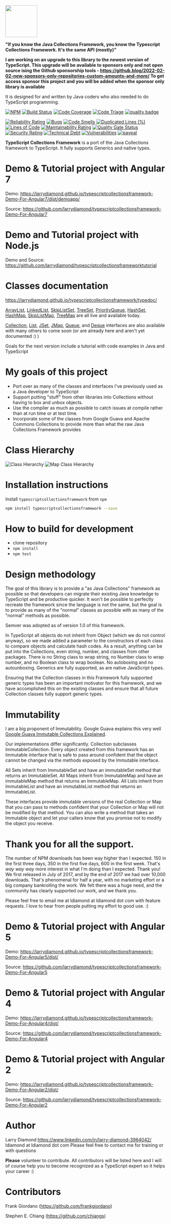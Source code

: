 <img src="tsf-blue.png" width="100" height="100">

**"If you know the Java Collections Framework, you know the Typescript Collections Framework.   It's the same API (mostly)"**

**I am working on an upgrade to this library to the newest version of TypeScript.  This upgrade will be available to sponsors only and not open source ising the Github sponsorship tools - https://github.blog/2022-02-02-new-sponsors-only-repositories-custom-amounts-and-more/ To get access sponsor this project and you will be added when the sponsor only library is available**

It is designed for and written by Java coders who also needed to do TypeScript programming.

[![NPM](https://nodei.co/npm/typescriptcollectionsframework.png?compact=true)](https://npmjs.org/typescriptcollectionsframework)
[![Build Status](https://travis-ci.org/larrydiamond/typescriptcollectionsframework.svg?branch=master)](https://travis-ci.org/larrydiamond/typescriptcollectionsframework)
[![Code Coverage](https://codecov.io/gh/larrydiamond/typescriptcollectionsframework/branch/master/graphs/badge.svg?branch=master)](
https://codecov.io/gh/larrydiamond/typescriptcollectionsframework)
[![Code Triage](https://www.codetriage.com/larrydiamond/typescriptcollectionsframework/badges/users.svg)](https://www.codetriage.com)
[![quality badge](https://img.shields.io/badge/cuteness-overload-orange.svg)](http://www.emergencykitten.com/)

[![Reliability Rating](https://sonarcloud.io/api/project_badges/measure?project=larrydiamond_typescriptcollectionsframework&metric=reliability_rating)](https://sonarcloud.io/dashboard?id=larrydiamond_typescriptcollectionsframework)
[![Bugs](https://sonarcloud.io/api/project_badges/measure?project=larrydiamond_typescriptcollectionsframework&metric=bugs)](https://sonarcloud.io/dashboard?id=larrydiamond_typescriptcollectionsframework)
[![Code Smells](https://sonarcloud.io/api/project_badges/measure?project=larrydiamond_typescriptcollectionsframework&metric=code_smells)](https://sonarcloud.io/dashboard?id=larrydiamond_typescriptcollectionsframework)
[![Duplicated Lines (%)](https://sonarcloud.io/api/project_badges/measure?project=larrydiamond_typescriptcollectionsframework&metric=duplicated_lines_density)](https://sonarcloud.io/dashboard?id=larrydiamond_typescriptcollectionsframework)
[![Lines of Code](https://sonarcloud.io/api/project_badges/measure?project=larrydiamond_typescriptcollectionsframework&metric=ncloc)](https://sonarcloud.io/dashboard?id=larrydiamond_typescriptcollectionsframework)
[![Maintainability Rating](https://sonarcloud.io/api/project_badges/measure?project=larrydiamond_typescriptcollectionsframework&metric=sqale_rating)](https://sonarcloud.io/dashboard?id=larrydiamond_typescriptcollectionsframework)
[![Quality Gate Status](https://sonarcloud.io/api/project_badges/measure?project=larrydiamond_typescriptcollectionsframework&metric=alert_status)](https://sonarcloud.io/dashboard?id=larrydiamond_typescriptcollectionsframework)
[![Security Rating](https://sonarcloud.io/api/project_badges/measure?project=larrydiamond_typescriptcollectionsframework&metric=security_rating)](https://sonarcloud.io/dashboard?id=larrydiamond_typescriptcollectionsframework)
[![Technical Debt](https://sonarcloud.io/api/project_badges/measure?project=larrydiamond_typescriptcollectionsframework&metric=sqale_index)](https://sonarcloud.io/dashboard?id=larrydiamond_typescriptcollectionsframework)
[![Vulnerabilities](https://sonarcloud.io/api/project_badges/measure?project=larrydiamond_typescriptcollectionsframework&metric=vulnerabilities)](https://sonarcloud.io/dashboard?id=larrydiamond_typescriptcollectionsframework)
[![paypal](https://www.paypalobjects.com/en_US/i/btn/btn_donateCC_LG.gif)](https://paypal.me/ldiamondldiamond)

**TypeScript Collections Framework** is a port of the Java Collections framework to TypeScript.   It fully supports Generics and native types.

# Demo & Tutorial project with Angular 7
Demo: https://larrydiamond.github.io/typescriptcollectionsframework-Demo-For-Angular7/dist/demoapp/

Source: https://github.com/larrydiamond/typescriptcollectionsframework-Demo-For-Angular7

# Demo and Tutorial project with Node.js
Demo and Source: https://github.com/larrydiamond/typescriptcollectionsframeworktutorial

# Classes documentation
https://larrydiamond.github.io/typescriptcollectionsframework/typedoc/

[ArrayList](https://larrydiamond.github.io/typescriptcollectionsframework/typedoc/classes/_arraylist_.arraylist.html), [LinkedList](https://larrydiamond.github.io/typescriptcollectionsframework/typedoc/classes/_linkedlist_.linkedlist.html), [SkipListSet](https://larrydiamond.github.io/typescriptcollectionsframework/typedoc/classes/_skiplist_.skiplistset.html), [TreeSet](https://larrydiamond.github.io/typescriptcollectionsframework/typedoc/classes/_treeset_.treeset.html),
[PriorityQueue](https://larrydiamond.github.io/typescriptcollectionsframework/typedoc/classes/_priorityqueue_.priorityqueue.html),
[HashSet](https://larrydiamond.github.io/typescriptcollectionsframework/typedoc/classes/_hashset_.hashset.html),
[HashMap](https://larrydiamond.github.io/typescriptcollectionsframework/typedoc/classes/_hashmap_.hashmap.html), [SkipListMap](https://larrydiamond.github.io/typescriptcollectionsframework/typedoc/classes/_skiplist_.skiplistmap.html),  [TreeMap](https://larrydiamond.github.io/typescriptcollectionsframework/typedoc/classes/_treemap_.treemap.html) are all live and available today.

[Collection](https://larrydiamond.github.io/typescriptcollectionsframework/typedoc/interfaces/_collection_.collection.html),
[List](https://larrydiamond.github.io/typescriptcollectionsframework/typedoc/interfaces/_list_.list.html), [JSet](https://larrydiamond.github.io/typescriptcollectionsframework/typedoc/interfaces/_jset_.jset.html), [JMap](https://larrydiamond.github.io/typescriptcollectionsframework/typedoc/interfaces/_jmap_.jmap.html),
[Queue](https://larrydiamond.github.io/typescriptcollectionsframework/typedoc/interfaces/_queue_.queue.html), and [Deque](https://larrydiamond.github.io/typescriptcollectionsframework/typedoc/interfaces/_deque_.deque.html) interfaces are also available with many others to come soon (or are already here and aren't yet documented :) )

Goals for the next version include a tutorial with code examples in Java and TypeScript

# My goals of this project
* Port over as many of the classes and interfaces I've previously used as a Java developer to TypeScript
* Support putting "stuff" from other libraries into Collections without having to box and unbox objects.
* Use the compiler as much as possible to catch issues at compile rather than at run time or at test time.
* Incorporate some of the classes from Google Guava and Apache Commons Collections to provide more than what the raw Java Collections Framework provides

# Class Hierarchy
![Class Hierarchy](docs/images/collections.png "Collections Class Hierarchy")
![Map Class Hierarchy](docs/images/maps.png "Maps Class Hierarchy")

# Installation instructions

Install `typescriptcollectionsframework` from `npm`
```bash
npm install typescriptcollectionsframework --save
```

# How to build for development
 - clone repository
 - `npm install`
 - `npm test`

# Design methodology
The goal of this library is to provide a "as Java Collections" framework as possible so that developers can migrate their existing Java knowledge to TypeScript and be productive quicker.   It won't be possible to perfectly recreate the framework since the language is not the same, but the goal is to provide as many of the "normal" classes as possible with as many of the "normal" methods as possible.

Semver was adopted as of version 1.0 of this framework.

In TypeScript all objects do not inherit from Object (which we do not control anyway), so we made added a parameter to the constructors of each class to compare objects and calculate hash codes.   As a result, anything can be put into the Collections, even string, number, and classes from other packages.   There is no String class to wrap string, no Number class to wrap number, and no Boolean class to wrap boolean.   No autoboxing and no autounboxing.   Generics are fully supported, as are native JavaScript types.

Ensuring that the Collection classes in this Framework fully supported generic types has been an important motivator for this framework, and we have accomplished this on the existing classes and ensure that all future Collection classes fully support generic types.

# Immutability
I am a big proponent of Immutability.   Google Guava explains this very well [Google Guava Immutable Collections Explained](https://github.com/google/guava/wiki/ImmutableCollectionsExplained).   

Our implementations differ significantly.   Collection subclasses ImmutableCollection.   Every object created from this framework has an Immutable interface that is safe to pass around confident that the object cannot be changed via the methods exposed by the Immutable interface.   

All Sets inherit from ImmutableSet and have an immutableSet method that returns an ImmutableSet.    All Maps inherit from ImmutableMap and have an immutableMap method that returns an ImmutableMap.   All Lists inherit from ImmutableList and have an immutableList method that returns an ImmutableList.   

These interfaces provide immutable versions of the real Collection or Map that you can pass to methods confident that your Collection or Map will not be modified by that method.   You can also write a method that takes an Immutable object and let your callers know that you promise not to modify the object you receive.

# Thank you for all the support.   
The number of NPM downloads has been way higher than I expected.  150 in the first three days, 350 in the first five days, 600 in the first week. That's *way* *way* *way* more interest in what I'm doing than I expected.   Thank you!  We first released in July of 2017, and by the end of 2017 we had over 10,000 downloads.  That's phenomenal for half a year, with no marketing effort or a big company bankrolling the work.  We felt there was a huge need, and the community has clearly supported our work, and we thank you.

Please feel free to email me at ldiamond at ldiamond dot com with feature requests.  I love to hear from people putting my effort to good use.   :)

# Demo & Tutorial project with Angular 5
Demo: https://larrydiamond.github.io/typescriptcollectionsframework-Demo-For-Angular5/dist/

Source: https://github.com/larrydiamond/typescriptcollectionsframework-Demo-For-Angular5

# Demo & Tutorial project with Angular 4
Demo: https://larrydiamond.github.io/typescriptcollectionsframework-Demo-For-Angular4/dist/

Source: https://github.com/larrydiamond/typescriptcollectionsframework-Demo-For-Angular4

# Demo & Tutorial project with Angular 2
Demo: https://larrydiamond.github.io/typescriptcollectionsframework-Demo-For-Angular2/dist/

Source: https://github.com/larrydiamond/typescriptcollectionsframework-Demo-For-Angular2

# Author
Larry Diamond https://www.linkedin.com/in/larry-diamond-3964042/   ldiamond at ldiamond dot com    Please feel free to contact me for training or with questions

**Please** volunteer to contribute.   All contributors will be listed here and I will of course help you to become recognized as a TypeScript expert so it helps your career  :)

# Contributors

Frank Giordano (https://github.com/frankgiordano)

Stephen E. Chiang (https://github.com/chiangs)
